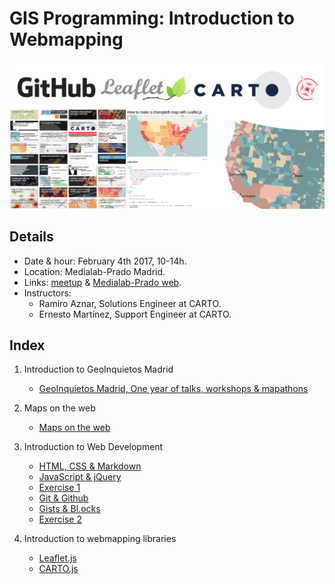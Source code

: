 # GIS Programming: Introduction to Webmapping

![img](img/webmapping.png)

## Details


* Date & hour: February 4th 2017, 10-14h.
* Location: Medialab-Prado Madrid.
* Links: [meetup](https://www.meetup.com/es-ES/Geoinquietos-MAD/events/236640373/) & [Medialab-Prado web](http://medialab-prado.es/article/programacion-gis-i-webmapping).
* Instructors:
  * Ramiro Aznar, Solutions Engineer at CARTO.
  * Ernesto Martínez, Support Engineer at CARTO.


## Index

1. Introduction to GeoInquietos Madrid
	* [GeoInquietos Madrid, One year of talks, workshops & mapathons](https://docs.google.com/presentation/d/1vooAgHK7-TDK6oLRKItx9d-pxvAtkc4CXdaEs2E1c1s/edit?usp=sharing)

2. Maps on the web
	* [Maps on the web](https://docs.google.com/presentation/d/11OvKr9PNxIurWCe3Q9ahy92YQyJ4K0vRtNWQY8xbnq0/edit?usp=sharing)

3. Introduction to Web Development

	* [HTML, CSS & Markdown](secciones/html.md)
	* [JavaScript & jQuery](secciones/javascript.md)
	* [Exercise 1](secciones/exercise1.md)
	* [Git & Github](secciones/git.md)
	* [Gists & Bl.ocks](secciones/gist.md)
	* [Exercise 2](secciones/exercise2.md)


4. Introduction to webmapping libraries

	* [Leaflet.js](secciones/leaflet.md)
	* [CARTO.js](secciones/carto.md)

  
